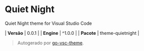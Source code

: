 # Quiet Night

Quiet Night theme for Visual Studio Code

| **Versão** | 0.0.1 |
| **Engine** | ^1.0.0 |
| **Pacote** | theme-quietnight |

> Autogerado por [go-vsc-theme](https://github.com/natalbu/go-vsc-theme).
